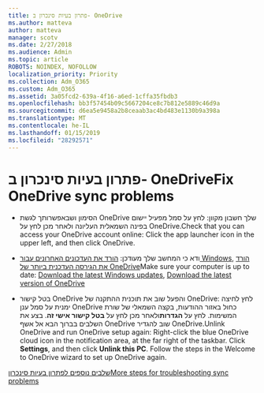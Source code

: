 ```yaml
---
title: פתרון בעיות סינכרון ב- OneDrive
ms.author: matteva
author: matteva
manager: scotv
ms.date: 2/27/2018
ms.audience: Admin
ms.topic: article
ROBOTS: NOINDEX, NOFOLLOW
localization_priority: Priority
ms.collection: Adm_O365
ms.custom: Adm_O365
ms.assetid: 3a05fcd2-639a-4f16-a6ed-1cffa35fbdb3
ms.openlocfilehash: bb3f57454b09c5667204ce8c7b812e5889c46d9a
ms.sourcegitcommit: d6ea5e9458a2b8ceaab3ac4bd483e1130b9a398a
ms.translationtype: MT
ms.contentlocale: he-IL
ms.lasthandoff: 01/15/2019
ms.locfileid: "28292571"
---
```

# <a name="fix-onedrive-sync-problems"></a><span data-ttu-id="3279d-102">פתרון בעיות סינכרון ב- OneDrive</span><span class="sxs-lookup"><span data-stu-id="3279d-102">Fix OneDrive sync problems</span></span>

- <span data-ttu-id="3279d-103">הסימון ושבאפשרותך לגשת OneDrive שלך חשבון מקוון: לחץ על סמל מפעיל יישום בפינה השמאלית העליונה ולאחר מכן לחץ על OneDrive.</span><span class="sxs-lookup"><span data-stu-id="3279d-103">Check that you can access your OneDrive account online: Click the app launcher icon in the upper left, and then click OneDrive.</span></span>
    
- <span data-ttu-id="3279d-104">ודא כי המחשב שלך מעודכן: [הורד את העדכונים האחרונים עבור Windows](http://go.microsoft.com/fwlink/p/?LinkId=825773), [הורד את הגירסה העדכנית ביותר של OneDrive](https://go.microsoft.com/fwlink/p/?linkid=844652)</span><span class="sxs-lookup"><span data-stu-id="3279d-104">Make sure your computer is up to date: [Download the latest Windows updates](http://go.microsoft.com/fwlink/p/?LinkId=825773), [Download the latest version of OneDrive](https://go.microsoft.com/fwlink/p/?linkid=844652)</span></span>
    
- <span data-ttu-id="3279d-p101">בטל קישור OneDrive והפעל שוב את תוכנית ההתקנה של OneDrive: לחץ לחיצה ימנית על סמל ענן OneDrive כחול באזור ההודעות, בקצה השמאלי של שורת המשימות. לחץ על **הגדרות**ולאחר מכן לחץ על **בטל קישור אישי זה**. בצע את השלבים בברוך הבא אל אשף OneDrive שוב להגדיר OneDrive.</span><span class="sxs-lookup"><span data-stu-id="3279d-p101">Unlink OneDrive and run OneDrive setup again: Right-click the blue OneDrive cloud icon in the notification area, at the far right of the taskbar. Click **Settings**, and then click **Unlink this PC**. Follow the steps in the Welcome to OneDrive wizard to set up OneDrive again.</span></span>
    
[<span data-ttu-id="3279d-108">שלבים נוספים לפתרון בעיות סינכרון</span><span class="sxs-lookup"><span data-stu-id="3279d-108">More steps for troubleshooting sync problems</span></span>](https://go.microsoft.com/fwlink/?linkid=866431)
  

